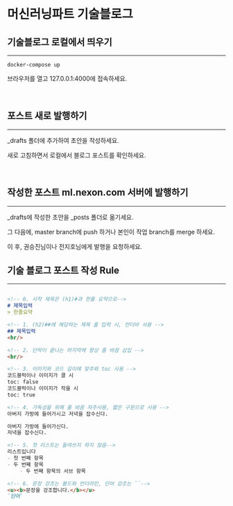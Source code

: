 # 머신러닝파트 기술블로그

## 기술블로그 로컬에서 띄우기

<hr/>

``` shell
docker-compose up
```
브라우저를 열고 127.0.0.1:4000에 접속하세요.

<br/>

## 포스트 새로 발행하기

<hr/>

_drafts 폴더에 추가하여 초안을 작성하세요.

새로 고침하면서 로컬에서 블로그 포스트를 확인하세요.

<br/>

## 작성한 포스트 ml.nexon.com 서버에 발행하기

<hr/>

_drafts에 작성한 초안을 _posts 폴더로 옮기세요.

그 다음에, master branch에 push 하거나 본인이 작업 branch를 merge 하세요.

이 후, 권승진님이나 전지호님에게 발행을 요청하세요.

## 기술 블로그 포스트 작성 Rule

<hr/>

``` md

<!-- 0. 시작 제목은 (h1)#과 한줄 요약으로-->
# 제목입력
> 한줄요약 

<!-- 1. (h2)##에 해당하는 제목 줄 입력 시, 언더바 사용 -->
## 제목입력
<hr/>

<!-- 2. 단락이 끝나는 마지막에 항상 줄 바꿈 삽입 -->
<br/>

<!-- 3. 이미지와 코드 길이에 맞추와 toc 사용 -->
코드블럭이나 이미지가 클 시
toc: false
코드블럭이나 이미지가 작을 시
toc: true

<!-- 4. 가독성을 위해 줄 바꿈 자주사용, 짧은 구문으로 사용 -->
아버지 가방에 들어가시고 저녁을 잡수신다.

아버지 가방에 들어가신다.
저녁을 잡수신다.

<!-- 5. 첫 리스트는 들여쓰지 하지 않음-->
리스트입니다
- 첫 번째 항목
- 두 번째 항목
    - 두 번째 항목의 서브 항목

<!-- 6. 문장 강조는 볼드와 언더라인, 단어 강조는 ``-->
<u><b>문장을 강조합니다.</b></u>
`단어`

```